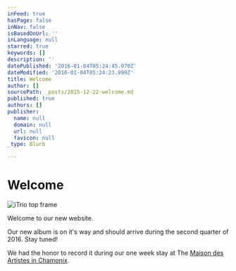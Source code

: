 ```yaml
---
inFeed: true
hasPage: false
inNav: false
isBasedOnUrl: ''
inLanguage: null
starred: true
keywords: []
description: ''
datePublished: '2016-01-04T05:24:45.070Z'
dateModified: '2016-01-04T05:24:23.999Z'
title: Welcome
author: []
sourcePath: _posts/2015-12-22-welcome.md
published: true
authors: []
publisher:
  name: null
  domain: null
  url: null
  favicon: null
_type: Blurb

---
```

# Welcome
![iTrio top frame](https://s3-us-west-2.amazonaws.com/the-grid-img/p/d93eb23b6b5b3a66713dfbe8130fe5d6a350a5bf.gif)

Welcome to our new website.

Our new album is on it's way and should arrive during the second quarter of 2016\. Stay tuned!

We had the honor to record it during our one week stay at The [Maison des Artistes in Chamonix][0]. 

[0]: https://maisondesartistes-chamonix.com/